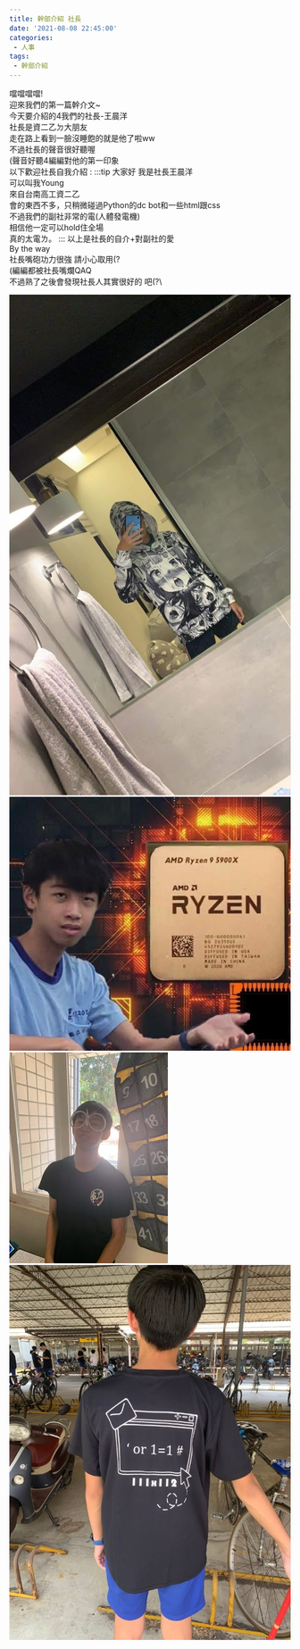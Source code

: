 ```yaml
---
title: 幹部介紹 社長
date: '2021-08-08 22:45:00'
categories:
 - 人事
tags:
 - 幹部介紹
---
```



噹噹噹噹!\
迎來我們的第一篇幹介文~\
今天要介紹的4我們的社長-王晨洋\
社長是資二乙ㄉ大朋友\
走在路上看到一臉沒睡飽的就是他了啦ww\
不過社長的聲音很好聽喔\
(聲音好聽4編編對他的第一印象\
以下歡迎社長自我介紹 :
:::tip
大家好 我是社長王晨洋\
可以叫我Young\
來自台南高工資二乙\
會的東西不多，只稍微碰過Python的dc bot和一些html跟css\
不過我們的副社非常的電(人體發電機)\
相信他一定可以hold住全場\
真的太電ㄌ。
:::
以上是社長的自介+對副社的愛\
By the way\
社長嘴砲功力很強 請小心取用(?\
(編編都被社長嘴爛QAQ\
不過熟了之後會發現社長人其實很好的 吧(?\

![](../img/y/1.jpg)
![](../img/y/2.jpg)
![](../img/y/3.jpg)
![](../img/y/4.jpg)